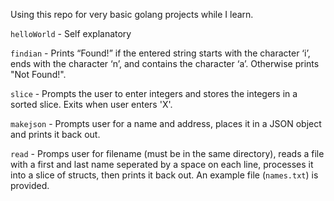 Using this repo for very basic golang projects while I learn.

`helloWorld` - Self explanatory

`findian` - 	 Prints “Found!” if the entered string starts with the character ‘i’, ends with the character ‘n’, and contains the character ‘a’.  Otherwise prints "Not Found!".

`slice` - Prompts the user to enter integers and stores the integers in a sorted slice.  Exits when user enters 'X'.

`makejson` - Prompts user for a name and address, places it in a JSON object and prints it back out.

`read` - Promps user for filename (must be in the same directory), reads a file with a first and last name seperated by a space on each line, processes it into a slice of structs, then prints it back out.  An example file (`names.txt`) is provided.